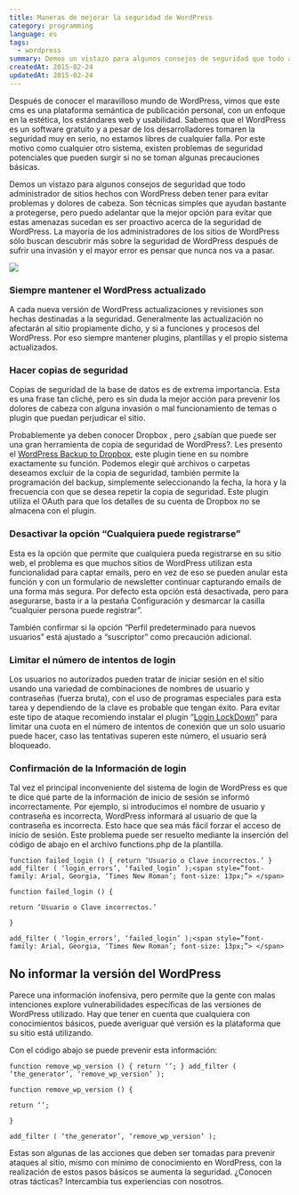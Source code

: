 ```yaml
---
title: Maneras de mejorar la seguridad de WordPress
category: programming
language: es
tags:
  - wordpress
summary: Demos un vistazo para algunos consejos de seguridad que todo administrador de sitios hechos con WordPress deben tener para evitar problemas y dolores de cabeza.
createdAt: 2015-02-24
updatedAt: 2015-02-24
---
```


Después de conocer el maravilloso mundo de WordPress, vimos que este cms es una plataforma semántica de publicación personal, con un enfoque en la estética, los estándares web y usabilidad. Sabemos que el WordPress es un software gratuito y a pesar de los desarrolladores tomaren la seguridad muy en serio, no estamos libres de cualquier falla. Por este motivo como cualquier otro sistema, existen problemas de seguridad potenciales que pueden surgir si no se toman algunas precauciones básicas.

Demos un vistazo para algunos consejos de seguridad que todo administrador de sitios hechos con WordPress deben tener para evitar problemas y dolores de cabeza. Son técnicas simples que ayudan bastante a protegerse, pero puedo adelantar que la mejor opción para evitar que estas amenazas sucedan es ser proactivo acerca de la seguridad de WordPress. La mayoría de los administradores de los sitios de WordPress sólo buscan descubrir más sobre la seguridad de WordPress después de sufrir una invasión y el mayor error es pensar que nunca nos va a pasar.

![](https://cdn-images-1.medium.com/max/2000/0*SuxKDeepHGi7lKSz.)

### Siempre mantener el WordPress actualizado

A cada nueva versión de WordPress actualizaciones y revisiones son hechas destinadas a la seguridad. Generalmente las actualización no afectarán al sitio propiamente dicho, y si a funciones y procesos del WordPress. Por eso siempre mantener plugins, plantillas y el propio sistema actualizados.

### Hacer copias de seguridad

Copias de seguridad de la base de datos es de extrema importancia. Esta es una frase tan cliché, pero es sin duda la mejor acción para prevenir los dolores de cabeza con alguna invasión o mal funcionamiento de temas o plugin que puedan perjudicar el sitio.

Probablemente ya deben conocer Dropbox , pero ¿sabían que puede ser una gran herramienta de copia de seguridad de WordPress?. Les presento el [WordPress Backup to Dropbox](https://wordpress.org/plugins/wordpress-backup-to-dropbox/), este plugin tiene en su nombre exactamente su función. Podemos elegir qué archivos o carpetas deseamos excluir de la copia de seguridad, también permite la programación del backup, simplemente seleccionando la fecha, la hora y la frecuencia con que se desea repetir la copia de seguridad. Este plugin utiliza el OAuth para que los detalles de su cuenta de Dropbox no se almacena con el plugin.

### Desactivar la opción “Cualquiera puede registrarse”

Esta es la opción que permite que cualquiera pueda registrarse en su sitio web, el problema es que muchos sitios de WordPress utilizan esta funcionalidad para captar emails, pero en vez de eso se pueden anular esta función y con un formulario de newsletter continuar capturando emails de una forma más segura. Por defecto esta opción está desactivada, pero para asegurarse, basta ir a la pestaña Configuración y desmarcar la casilla “cualquier persona puede registrar”.

También confirmar si la opción “Perfil predeterminado para nuevos usuarios” está ajustado a “suscriptor” como precaución adicional.

### Limitar el número de intentos de login

Los usuarios no autorizados pueden tratar de iniciar sesión en el sitio usando una variedad de combinaciones de nombres de usuario y contraseñas (fuerza bruta), con el uso de programas especiales para esta tarea y dependiendo de la clave es probable que tengan éxito. Para evitar este tipo de ataque recomiendo instalar el plugin “[Login LockDown](http://wordpress.org/plugins/login-lockdown/)” para limitar una cuota en el número de intentos de conexión que un solo usuario puede hacer, caso las tentativas superen este número, el usuario será bloqueado.

### Confirmación de la Información de login

Tal vez el principal inconveniente del sistema de login de WordPress es que te dice qué parte de la información de inicio de sesión se informó incorrectamente. Por ejemplo, si introducimos el nombre de usuario y contraseña es incorrecta, WordPress informará al usuario de que la contraseña es incorrecta. Esto hace que sea más fácil forzar el acceso de inicio de sesión. Este problema puede ser resuelto mediante la inserción del código de abajo en el archivo functions.php de la plantilla.

    function failed_login () { return ‘Usuario o Clave incorrectos.’ } add_filter ( ‘login_errors’, ‘failed_login’ );<span style=”font-family: Arial, Georgia, ‘Times New Roman’; font-size: 13px;”> </span>

    function failed_login () {

    return ‘Usuario o Clave incorrectos.’

    }

    add_filter ( ‘login_errors’, ‘failed_login’ );<span style=”font-family: Arial, Georgia, ‘Times New Roman’; font-size: 13px;”> </span>

## No informar la versión del WordPress

Parece una información inofensiva, pero permite que la gente con malas intenciones explore vulnerabilidades específicas de las versiones de WordPress utilizado. Hay que tener en cuenta que cualquiera con conocimientos básicos, puede averiguar qué versión es la plataforma que su sitio está utilizando.

Con el código abajo se puede prevenir esta información:

    function remove_wp_version () { return ‘’; } add_filter ( ‘the_generator’, ‘remove_wp_version’ );

    function remove_wp_version () {

    return ‘’;

    }

    add_filter ( ‘the_generator’, ‘remove_wp_version’ );

Estas son algunas de las acciones que deben ser tomadas para prevenir ataques al sitio, mismo con mínimo de conocimiento en WordPress, con la realización de estos pasos básicos se aumenta la seguridad. ¿Conocen otras tácticas? Intercambia tus experiencias con nosotros.
